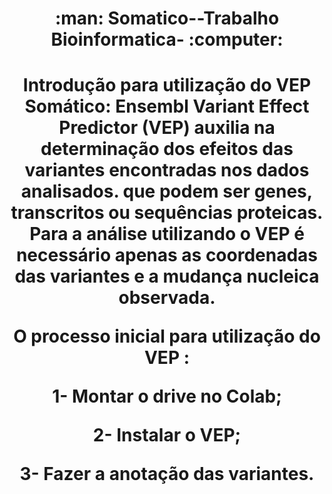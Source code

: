  <h1 align="center"> :man: Somatico--Trabalho Bioinformatica- :computer: </h1> 



 <h1 align="center" Introdução ao VEP Somático </h1> 
 
Introdução para utilização do VEP Somático:
Ensembl Variant Effect Predictor (VEP) auxilia na determinação dos efeitos das variantes encontradas nos dados analisados. que podem ser genes, transcritos ou sequências proteicas. Para a análise utilizando o VEP é necessário apenas as coordenadas das variantes e a mudança nucleica observada.

O processo inicial para utilização do VEP :

1- Montar o drive no Colab;

2- Instalar o VEP;

3- Fazer a anotação das variantes.
